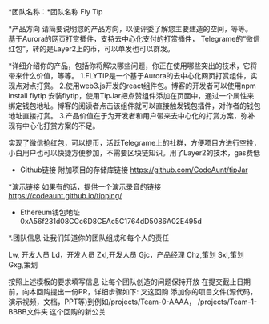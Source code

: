 *团队名称：*团队名称
Fly Tip

*产品方向
请简要说明您的产品方向，以便评委了解您主要建造的空间，等等。
基于Aurora的网页打赏插件，支持去中心化支付的打赏插件，
Telegrame的“微信红包”，转的是Layer2上的币，可以单发也可以群发。

*详细介绍你的产品，包括你将解决哪些问题，你正在使用哪些突出的技术，它将带来什么价值，等等。
1.FLYTIP是一个基于Aurora的去中心化网页打赏组件，实现点对点打赏。
2.使用web3.js开发的react组件包。博客的开发者可以使用npm install flytip 安装flytip，使用TipJar把点赞组件添加在页面中，通过一个属性来绑定钱包地址。博客的阅读者点击该组件就可以直接触发钱包插件，对作者的钱包地址直接打赏。
3.产品价值在于为开发者和用户带来去中心化的打赏方案，弥补现有中心化打赏方案的不足。

实现了微信抢红包，可以提币，活跃Telegrame上的社群，方便项目方进行空投，小白用户也可以快捷方便参加，不需要区块链知识。用了Layer2的技术，gas费低

* Github链接
附加项目的存储库链接
https://github.com/CodeAunt/tipJar

*演示链接
如果有的话，提供一个演示录音的链接
https://codeaunt.github.io/tipping/

* Ethereum钱包地址
0xA56f231d08CCc6D8CEAc5C1764dD5086A02E495d

*.团队信息
让我们知道你的团队组成和每个人的责任

Lw, 开发人员
Ld，开发人员
Zxl,开发人员
Gjc，产品经理
Chz,策划
Sxl,策划
Gxg,策划

按照上述模板的要求填写信息
让每个团队创造的问题保持开放
在提交截止日期前，向本回购提出一份PR，详细步骤如下:
叉这回购
添加你的项目文件(源代码，演示视频，文档，PPT等)到例如/projects/Team-0-AAAA， /projects/Team-1-BBBB文件夹
这个回购的新公关

